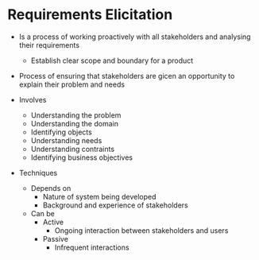 # Requirements Elicitation

- Is a process of working proactively with all stakeholders and analysing their requirements
  - Establish clear scope and boundary for a product
- Process of ensuring that stakeholders are gicen an opportunity to explain their problem and needs

- Involves
  - Understanding the problem
  - Understanding the domain
  - Identifying objects
  - Understanding needs
  - Understanding contraints
  - Identifying business objectives

- Techniques
  - Depends on
    - Nature of system being developed
    - Background and experience of stakeholders
  - Can be
    - Active
      - Ongoing interaction between stakeholders and users
    - Passive
      - Infrequent interactions